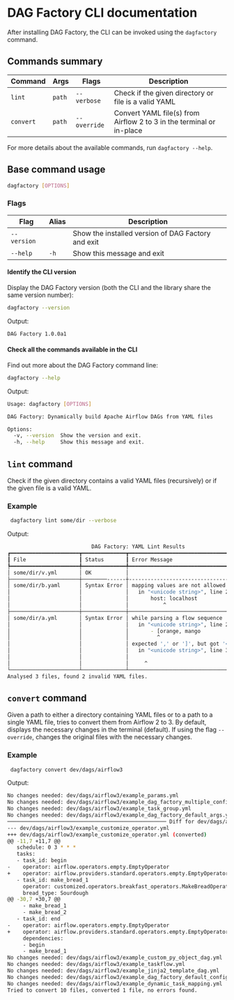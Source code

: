 # DAG Factory CLI documentation

After installing DAG Factory, the CLI can be invoked using the `dagfactory` command.

## Commands summary

| Command    | Args   | Flags        | Description                                                          |
| ---------- | ------ | ------------ | -------------------------------------------------------------------- |
| `lint`     | `path` | `--verbose`  | Check if the given directory or file is a valid YAML                 |
| `convert`  | `path` | `--override` | Convert YAML file(s) from Airflow 2 to 3 in the terminal or in-place |

For more details about the available commands, run `dagfactory --help`.

## Base command usage

```bash
dagfactory [OPTIONS]
```

### Flags

| Flag        | Alias | Description                                        |
| ----------- | ----- | -------------------------------------------------- |
| `--version` |       | Show the installed version of DAG Factory and exit |
| `--help`    | `-h`  | Show this message and exit                         |

#### Identify the CLI version

Display the DAG Factory version (both the CLI and the library share the same version number):

```bash
dagfactory --version
```

Output:

```bash
DAG Factory 1.0.0a1
```

#### Check all the commands available in the CLI

Find out more about the DAG Factory command line:

```bash
dagfactory --help
```

Output:

```bash
Usage: dagfactory [OPTIONS]

DAG Factory: Dynamically build Apache Airflow DAGs from YAML files

Options:
  -v, --version  Show the version and exit.
  -h, --help     Show this message and exit.
```

## `lint` command

Check if the given directory contains a valid YAML files (recursively) or if the given file is a valid YAML.

### Example

```bash
 dagfactory lint some/dir --verbose
```

Output:

```bash
                           DAG Factory: YAML Lint Results
┏━━━━━━━━━━━━━━━━━━━━━━┳━━━━━━━━━━━━━━┳━━━━━━━━━━━━━━━━━━━━━━━━━━━━━━━━━━━━━━━━━━━━━┓
┃ File                 ┃ Status       ┃ Error Message                               ┃
┡━━━━━━━━━━━━━━━━━━━━━━╇━━━━━━━━━━━━━━╇━━━━━━━━━━━━━━━━━━━━━━━━━━━━━━━━━━━━━━━━━━━━━┩
│ some/dir/v.yml       │ OK           │                                             │
├──────────────────────┼────────------┼---------------------------------────────────┤
│ some/dir/b.yaml      │ Syntax Error │ mapping values are not allowed here         │
│                      │              │   in "<unicode string>", line 2, column 7:  │
│                      │              │       host: localhost                       │
│                      │              │           ^                                 │
├──────────────────────┼──────────────┼─────────────────────────────────────────────┤
│ some/dir/a.yml       │ Syntax Error │ while parsing a flow sequence               │
│                      │              │   in "<unicode string>", line 2, column 5:  │
│                      │              │       - [orange, mango                      │
│                      │              │         ^                                   │
│                      │              │ expected ',' or ']', but got '<stream end>' │
│                      │              │   in "<unicode string>", line 3, column 1:  │
│                      │              │                                             │
│                      │              │     ^                                       │
└──────────────────────┴──────────────┴─────────────────────────────────────────────┘
Analysed 3 files, found 2 invalid YAML files.
```

## `convert`  command

Given a path to either a directory containing YAML files or to a path to a single YAML file, tries to convert them from Airflow 2 to 3. By default, displays the necessary changes in the terminal (default). If using the flag `--override`, changes the original files with the necessary changes.

### Example

```bash
 dagfactory convert dev/dags/airflow3
```

Output:

```bash
No changes needed: dev/dags/airflow3/example_params.yml
No changes needed: dev/dags/airflow3/example_dag_factory_multiple_config.yml
No changes needed: dev/dags/airflow3/example_task_group.yml
No changes needed: dev/dags/airflow3/example_dag_factory_default_args.yml
─────────────────────────────────────────────────── Diff for dev/dags/airflow3/example_customize_operator.yml ───────────────────────────────────────────────────
--- dev/dags/airflow3/example_customize_operator.yml
+++ dev/dags/airflow3/example_customize_operator.yml (converted)
@@ -11,7 +11,7 @@
   schedule: 0 3 * * *
   tasks:
   - task_id: begin
-    operator: airflow.operators.empty.EmptyOperator
+    operator: airflow.providers.standard.operators.empty.EmptyOperator
   - task_id: make_bread_1
     operator: customized.operators.breakfast_operators.MakeBreadOperator
     bread_type: Sourdough
@@ -30,7 +30,7 @@
     - make_bread_1
     - make_bread_2
   - task_id: end
-    operator: airflow.operators.empty.EmptyOperator
+    operator: airflow.providers.standard.operators.empty.EmptyOperator
     dependencies:
     - begin
     - make_bread_1
No changes needed: dev/dags/airflow3/example_custom_py_object_dag.yml
No changes needed: dev/dags/airflow3/example_taskflow.yml
No changes needed: dev/dags/airflow3/example_jinja2_template_dag.yml
No changes needed: dev/dags/airflow3/example_dag_factory_default_config.yml
No changes needed: dev/dags/airflow3/example_dynamic_task_mapping.yml
Tried to convert 10 files, converted 1 file, no errors found.
```
